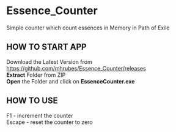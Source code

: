 # Essence_Counter
Simple counter which count essences in Memory in Path of Exile

HOW TO START APP
--------------------------

Download the Latest Version from https://github.com/mhrubes/Essence_Counter/releases <br />
**Extract** Folder from ZIP <br />
**Open** the Folder and click on **EssenceCounter.exe** <br />

HOW TO USE
--------------------------

F1 - increment the counter <br />
Escape - reset the counter to zero
